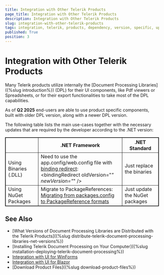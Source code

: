 ```yaml
---
title: Integration with Other Telerik Products
page_title: Integration with Other Telerik Products
description: Integration with Other Telerik Products
slug: integration-with-other-telerik-products
tags: integration, telerik, products, dependency, version, specific, upgrade
published: True
position: 3
---
```


<style>
table, th, td {
	border: 1px solid;
}
</style>


# Integration with Other Telerik Products

Many Telerik products utilize internally the [Document Processing Libraries]({%slug introduction%}) (DPL) for their UI components, like Pdf viewers or Spreadsheets, or for their export functionalities to take most of the DPL capabilities. 

As of **Q2 2025** end-users are able to use product specific components, built with older DPL version, along with a newer DPL version.

The following table lists the main use-cases together with the necessary updates that are required by the developer according to the .NET version:

||.NET Framework|.NET Standard|
|----|----|----|
|Using Binaries (.DLL)|Need to use the app.config/web.config file with [binding redirect](https://learn.microsoft.com/en-us/dotnet/framework/deployment/configuring-assembly-binding-redirection): <br> &lt;bindingRedirect oldVersion="*" newVersion="*" /&gt;|Just replace the binaries|
|Using NuGet Packages|Migrate to PackageReferences: [Migrating from packages.config to PackageReference formats](https://learn.microsoft.com/en-us/nuget/consume-packages/migrate-packages-config-to-package-reference)|Just update the NuGet packages|

## See Also

- [What Versions of Document Processing Libraries are Distributed with the Telerik Products]({%slug distribute-telerik-document-processing-libraries-net-versions%}) 
- [Installing Telerik Document Processing on Your Computer]({%slug installation-deploying-telerik-document-processing%})
- [Integration with UI for WinForms](https://docs.telerik.com/devtools/winforms/integration-with-other-telerik-products/document-processing-libraries)
- [Integration with UI for Blazor](https://www.telerik.com/blazor-ui/documentation/integrations/document-processing-libraries)
- [Download Product Files]({%slug download-product-files%})